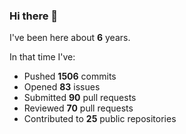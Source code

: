 ### Hi there 👋

I've been here about **6** years.

In that time I've:

- Pushed **1506** commits
- Opened **83** issues
- Submitted **90** pull requests
- Reviewed **70** pull requests
- Contributed to **25** public repositories

<!-- ![My scrobbles](https://lastfm-recently-played.vercel.app/api?user=dotdub) -->
